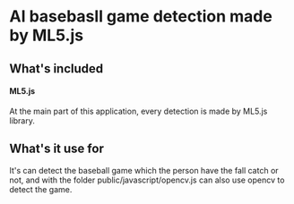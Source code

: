 
# AI basebasll game detection made by ML5.js

## What's included
#### ML5.js

At the main part of this application, every detection is made by ML5.js library.

## What's it use for

It's can detect the baseball game which the person have the fall catch or not, and with the folder public/javascript/opencv.js can also use opencv to detect the game.